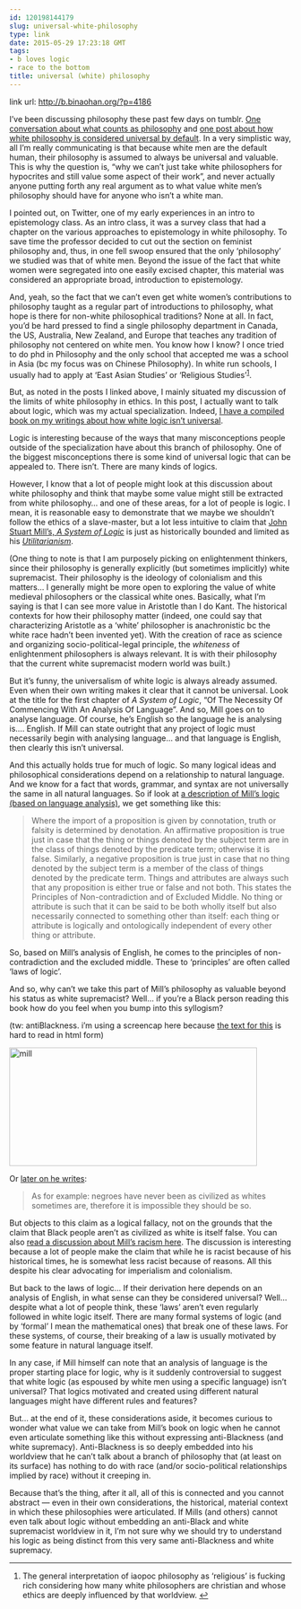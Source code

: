 ```yaml
---
id: 120198144179
slug: universal-white-philosophy
type: link
date: 2015-05-29 17:23:18 GMT
tags:
- b loves logic
- race to the bottom
title: universal (white) philosophy
---
```

link url: http://b.binaohan.org/?p=4186

<p>I&rsquo;ve been discussing philosophy these past few days on tumblr. <a href="http://biyuti.com/bz">One conversation about what counts as philosophy</a> and <a href="http://biyuti.com/c0">one post about how white philosophy is considered universal by default</a>. In a very simplistic way, all I&rsquo;m really communicating is that because white men are the default human, their philosophy is assumed to always be universal and valuable. This is why the question is, &ldquo;why we can&rsquo;t just take white philosophers for hypocrites and still value some aspect of their work&rdquo;, and never actually anyone putting forth any real argument as to what value white men&rsquo;s philosophy should have for anyone who isn&rsquo;t a white man.</p>
<p>I pointed out, on Twitter, one of my early experiences in an intro to epistemology class. As an intro class, it was a survey class that had a chapter on the various approaches to epistemology in white philosophy. To save time the professor decided to cut out the section on feminist philosophy and, thus, in one fell swoop ensured that the only &lsquo;philosophy&rsquo; we studied was that of white men. Beyond the issue of the fact that white women were segregated into one easily excised chapter, this material was considered an appropriate broad, introduction to epistemology.</p>
<p>And, yeah, so the fact that we can&rsquo;t even get white women&rsquo;s contributions to philosophy taught as a regular part of introductions to philosophy, what hope is there for non-white philosophical traditions? None at all. In fact, you&rsquo;d be hard pressed to find a single philosophy department in Canada, the US, Australia, New Zealand, and Europe that teaches any tradition of philosophy not centered on white men. You know how I know? I once tried to do phd in Philosophy and the only school that accepted me was a school in Asia (bc my focus was on Chinese Philosophy). In white run schools, I usually had to apply at &lsquo;East Asian Studies&rsquo; or &lsquo;Religious Studies&rsquo;<sup id="fnref:1"><a href="#fn:1" rel="footnote">1</a></sup>.</p>
<p>But, as noted in the posts I linked above, I mainly situated my discussion of the limits of white philosophy in ethics. In this post, I actually want to talk about logic, which was my actual specialization. Indeed, <a href="https://publishbiyuti.org/whatsbeyondlogic/">I have a compiled book on my writings about how white logic isn&rsquo;t universal</a>.</p>
<p>Logic is interesting because of the ways that many misconceptions people outside of the specialization have about this branch of philosophy. One of the biggest misconceptions there is some kind of universal logic that can be appealed to. There isn&rsquo;t. There are many kinds of logics.</p>
<p>However, I know that a lot of people might look at this discussion about white philosophy and think that maybe some value might still be extracted from white philosophy&hellip; and one of these areas, for a lot of people is logic. I mean, it is reasonable easy to demonstrate that we maybe we shouldn&rsquo;t follow the ethics of a slave-master, but a lot less intuitive to claim that <a href="https://www.gutenberg.org/files/27942/27942-h/27942-h.html">John Stuart Mill&rsquo;s, <em>A System of Logic</em></a> is just as historically bounded and limited as his <a href="https://www.gutenberg.org/files/11224/11224-h/11224-h.htm"><em>Utilitarianism</em></a>.</p>
<p>(One thing to note is that I am purposely picking on enlightenment thinkers, since their philosophy is generally explicitly (but sometimes implicitly) white supremacist. Their philosophy is the ideology of colonialism and this matters&hellip; I generally might be more open to exploring the value of white medieval philosophers or the classical white ones. Basically, what I&rsquo;m saying is that I can see more value in Aristotle than I do Kant. The historical contexts for how their philosophy matter (indeed, one could say that characterizing Aristotle as a &lsquo;white&rsquo; philosopher is anachronistic bc the white race hadn&rsquo;t been invented yet). With the creation of race as science and organizing socio-political-legal principle, the <em>whiteness</em> of enlightenment philosophers is always relevant. It is with their philosophy that the current white supremacist modern world was built.)</p>
<p>But it&rsquo;s funny, the universalism of white logic is always already assumed. Even when their own writing makes it clear that it cannot be universal. Look at the title for the first chapter of <em>A System of Logic</em>, &ldquo;Of The Necessity Of Commencing With An Analysis Of Language&rdquo;. And so, Mill goes on to analyse language. Of course, he&rsquo;s English so the language he is analysing is&hellip;. English. If Mill can state outright that any project of logic must necessarily begin with analysing language&hellip; and that language is English, then clearly this isn&rsquo;t universal.</p>
<p>And this actually holds true for much of logic. So many logical ideas and philosophical considerations depend on a relationship to natural language. And we know for a fact that words, grammar, and syntax are not universally the same in all natural languages. So if look at <a href="http://plato.stanford.edu/entries/mill/#LanLog">a description of Mill&rsquo;s logic (based on language analysis)</a>, we get something like this:</p>
<blockquote>
<p>Where the import of a proposition is given by connotation, truth or falsity is determined by denotation. An affirmative proposition is true just in case that the thing or things denoted by the subject term are in the class of things denoted by the predicate term; otherwise it is false. Similarly, a negative proposition is true just in case that no thing denoted by the subject term is a member of the class of things denoted by the predicate term. Things and attributes are always such that any proposition is either true or false and not both. This states the Principles of Non-contradiction and of Excluded Middle. No thing or attribute is such that it can be said to be both wholly itself but also necessarily connected to something other than itself: each thing or attribute is logically and ontologically independent of every other thing or attribute.</p>
</blockquote>
<p>So, based on Mill&rsquo;s analysis of English, he comes to the principles of non-contradiction and the excluded middle. These to &lsquo;principles&rsquo; are often called &lsquo;laws of logic&rsquo;.</p>
<p>And so, why can&rsquo;t we take this part of Mill&rsquo;s philosophy as valuable beyond his status as white supremacist? Well&hellip; if you&rsquo;re a Black person reading this book how do you feel when you bump into this syllogism?</p>
<p>(tw: antiBlackness. i&rsquo;m using a screencap here because <a href="https://www.gutenberg.org/files/27942/27942-h/27942-h.html#toc29">the text for this</a> is hard to read in html form)</p>
<p><a href="http://b.binaohan.org/wp-content/uploads/2015/05/mill.png"><img src="http://b.binaohan.org/wp-content/uploads/2015/05/mill.png" alt="mill" width="442" height="211" class="alignnone size-full wp-image-4187"></a></p>
<p>Or <a href="https://www.gutenberg.org/files/27942/27942-h/27942-h.html#toc121">later on he writes</a>:</p>
<blockquote>
<p>As for example: negroes have never been as civilized as whites sometimes are, therefore it is impossible they should be so.</p>
</blockquote>
<p>But objects to this claim as a logical fallacy, not on the grounds that the claim that Black people aren&rsquo;t as civilized as white is itself false. You can also <a href="http://www.utilitarian.net/sidgwick/about/200703--.pdf">read a discussion about Mill&rsquo;s racism here</a>. The discussion is interesting because a lot of people make the claim that while he is racist because of his historical times, he is somewhat less racist because of reasons. All this despite his clear advocating for imperialism and colonialism.</p>
<p>But back to the laws of logic&hellip; If their derivation here depends on an analysis of English, in what sense can they be considered universal? Well&hellip; despite what a lot of people think, these &lsquo;laws&rsquo; aren&rsquo;t even regularly followed in white logic itself. There are many formal systems of logic (and by &lsquo;formal&rsquo; I mean the mathematical ones) that break one of these laws. For these systems, of course, their breaking of a law is usually motivated by some feature in natural language itself.</p>
<p>In any case, if Mill himself can note that an analysis of language is the proper starting place for logic, why is it suddenly controversial to suggest that white logic (as espoused by white men using a specific language) isn&rsquo;t universal? That logics motivated and created using different natural languages might have different rules and features?</p>
<p>But&hellip; at the end of it, these considerations aside, it becomes curious to wonder what value we can take from Mill&rsquo;s book on logic when he cannot even articulate something like this without expressing anti-Blackness (and white supremacy). Anti-Blackness is so deeply embedded into his worldview that he can&rsquo;t talk about a branch of philosophy that (at least on its surface) has nothing to do with race (and/or socio-political relationships implied by race) without it creeping in.</p>
<p>Because that&rsquo;s the thing, after it all, all of this is connected and you cannot abstract &mdash; even in their own considerations, the historical, material context in which these philosophies were articulated. If Mills (and others) cannot even talk about logic without embedding an anti-Black and white supremacist worldview in it, I&rsquo;m not sure why we should try to understand his logic as being distinct from this very same anti-Blackness and white supremacy.</p>
<div class="footnotes">
<hr>
<ol>
<li id="fn:1">
<p>The general interpretation of iaopoc philosophy as &lsquo;religious&rsquo; is fucking rich considering how many white philosophers are christian and whose ethics are deeply influenced by that worldview.&nbsp;<a href="#fnref:1" rev="footnote">&#8617;</a></p>
</li>
</ol>
</div>